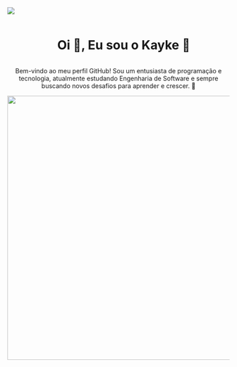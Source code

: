 <img src="https://user-images.githubusercontent.com/73097560/115834477-dbab4500-a447-11eb-908a-139a6edaec5c.gif" align="center">

<div id="user-content-toc">
  <ul align="center">
    <summary><h1 style="display: inline-block">Oi 👋, Eu sou o Kayke 🦝</h1></summary>
  </ul>
</div>

<p align="center">
  Bem-vindo ao meu perfil GitHub! Sou um entusiasta de programação e tecnologia, atualmente estudando Engenharia de Software e sempre buscando novos desafios para aprender e crescer. 🚀
</p>

<!-- Números se mexendo em um fundo preto, usando o GIF baixado -->
<p align="center">
  <img src="baixados.gif" width="600">
</p>
